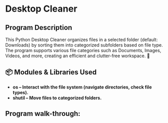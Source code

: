 <h1>Desktop Cleaner</h1>
<h2>Program Description</h2>
This Python Desktop Cleaner organizes files in a selected folder (default: Downloads) by sorting them into categorized subfolders based on file type. The program supports various file categories such as Documents, Images, Videos, and more, creating an efficient and clutter-free workspace. 🚀

<h2>📦 Modules & Libraries Used</h2>


- <b>os – Interact with the file system (navigate directories, check file types).</b>
- <b>shutil – Move files to categorized folders.</b>


<h2>Program walk-through:</h2>
